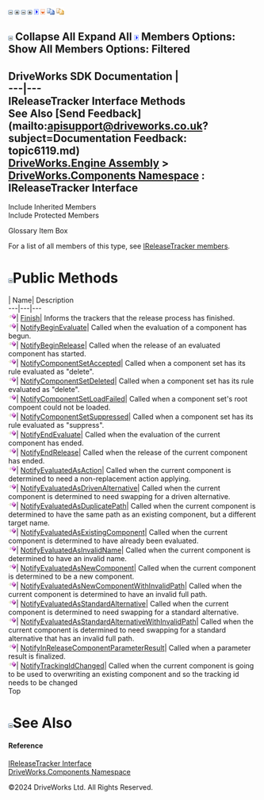 ![](dotnetimages/collapse.gif) ![](dotnetimages/expand.gif) ![](dotnetimages/collapse.gif) ![](dotnetimages/expand.gif) ![](dotnetimages/drpdown.gif) ![](dotnetimages/drpdown_orange.gif) ![](dotnetimages/copycode.gif) ![](dotnetimages/copycodeHighlight.gif)

![](dotnetimages/collapse.gif) Collapse All Expand All ![](dotnetimages/drpdown.gif) Members Options: Show All  Members Options: Filtered   
---  
DriveWorks SDK Documentation  |   
---|---  
IReleaseTracker Interface Methods   
See Also [Send Feedback](mailto:apisupport@driveworks.co.uk?subject=Documentation Feedback: topic6119.md)  
[DriveWorks.Engine Assembly](topic2156.md) > [DriveWorks.Components Namespace](topic6089.md) : IReleaseTracker Interface  
---  
  
Include Inherited Members    
Include Protected Members    


Glossary Item Box

For a list of all members of this type, see [IReleaseTracker members](topic6120.md).

# ![](dotnetimages/collapse.gif)Public Methods

| Name| Description  
---|---|---  
![ Method](dotnetimages/Method.gif)| [Finish](topic6124.md)| Informs the trackers that the release process has finished.   
![ Method](dotnetimages/Method.gif)| [NotifyBeginEvaluate](topic6125.md)| Called when the evaluation of a component has begun.   
![ Method](dotnetimages/Method.gif)| [NotifyBeginRelease](topic6126.md)| Called when the release of an evaluated component has started.   
![ Method](dotnetimages/Method.gif)| [NotifyComponentSetAccepted](topic6127.md)| Called when a component set has its rule evaluated as "delete".   
![ Method](dotnetimages/Method.gif)| [NotifyComponentSetDeleted](topic6128.md)| Called when a component set has its rule evaluated as "delete".   
![ Method](dotnetimages/Method.gif)| [NotifyComponentSetLoadFailed](topic6129.md)| Called when a component set's root compoent could not be loaded.   
![ Method](dotnetimages/Method.gif)| [NotifyComponentSetSuppressed](topic6130.md)| Called when a component set has its rule evaluated as "suppress".   
![ Method](dotnetimages/Method.gif)| [NotifyEndEvaluate](topic6131.md)| Called when the evaluation of the current component has ended.   
![ Method](dotnetimages/Method.gif)| [NotifyEndRelease](topic6132.md)| Called when the release of the current component has ended.   
![ Method](dotnetimages/Method.gif)| [NotifyEvaluatedAsAction](topic6133.md)| Called when the current component is determined to need a non-replacement action applying.   
![ Method](dotnetimages/Method.gif)| [NotifyEvaluatedAsDrivenAlternative](topic6134.md)| Called when the current component is determined to need swapping for a driven alternative.   
![ Method](dotnetimages/Method.gif)| [NotifyEvaluatedAsDuplicatePath](topic6135.md)| Called when the current component is determined to have the same path as an existing component, but a different target name.   
![ Method](dotnetimages/Method.gif)| [NotifyEvaluatedAsExistingComponent](topic6136.md)| Called when the current component is determined to have already been evaluated.   
![ Method](dotnetimages/Method.gif)| [NotifyEvaluatedAsInvalidName](topic6137.md)| Called when the current component is determined to have an invalid name.   
![ Method](dotnetimages/Method.gif)| [NotifyEvaluatedAsNewComponent](topic6138.md)| Called when the current component is determined to be a new component.   
![ Method](dotnetimages/Method.gif)| [NotifyEvaluatedAsNewComponentWithInvalidPath](topic6139.md)| Called when the current component is determined to have an invalid full path.   
![ Method](dotnetimages/Method.gif)| [NotifyEvaluatedAsStandardAlternative](topic6140.md)| Called when the current component is determined to need swapping for a standard alternative.   
![ Method](dotnetimages/Method.gif)| [NotifyEvaluatedAsStandardAlternativeWithInvalidPath](topic6141.md)| Called when the current component is determined to need swapping for a standard alternative that has an invalid full path.   
![ Method](dotnetimages/Method.gif)| [NotifyInReleaseComponentParameterResult](topic6142.md)| Called when a parameter result is finalized.   
![ Method](dotnetimages/Method.gif)| [NotifyTrackingIdChanged](topic6143.md)| Called when the current component is going to be used to overwriting an existing component and so the tracking id needs to be changed   
Top

# ![](dotnetimages/collapse.gif)See Also

#### Reference

[IReleaseTracker Interface](topic6119.md)   
[DriveWorks.Components Namespace](topic6089.md)

©2024 DriveWorks Ltd. All Rights Reserved.
